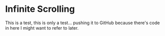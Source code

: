 # Infinite Scrolling

This is a test, this is only a test... pushing it to GitHub because there's code in here I might want to refer to later.
